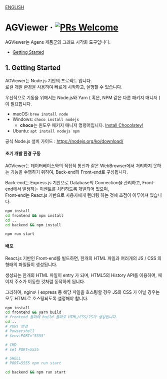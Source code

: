 [ENGLISH](./README.md)

# AGViewer &middot; [![PRs Welcome](https://img.shields.io/badge/PRs-welcome-brightgreen.svg?style=flat-square)](http://makeapullrequest.com)
AGViewer는 Agens 제품군의 그래프 시각화 도구입니다. 

- [Getting Started](#1-getting-started)

## 1. Getting Started
AGViewer는 Node.js 기반의 프로젝트 입니다.  
로컬 개발 환경을 사용하여 빠르게 시작하고, 실행할 수 있습니다.

우선적으로 기동을 위해서는 Node.js와 Yarn ( 혹은,  NPM 같은 다른 패키지 매니저 )이 필요합니다.

- macOS: `brew install node`
- Windows: `choco install nodejs`  
  * **choco**는 윈도우 패키지 매니저 명령어입니다. [Install Chocolatey!](https://chocolatey.org/install)
- Ubuntu: `apt install nodejs npm`

공식 Node.js 설치 가이드 : https://nodejs.org/ko/download/

#### 초기 개발 환경 구동

AGViewer는 데이터베이스와의 직접적 통신과 같은 WebBrowser에서 처리하지 못하는 기능을 수행하기 위하여, Back-end와 Front-end로 구성됩니다.

Back-end는 Express.js 기반으로 Database의 Connection을 관리하고, Front-end에서 발생하는 이벤트를 처리하도록 개발되어 있으며,  
Front-end는 React.js 기반으로 사용자에게 렌더링 하는 것에 초점이 이루어져 있습니다.

```bash
npm install
cd frontend && npm install
cd ..
cd backend && npm install

npm run start
```

#### 배포

React.js 기반인 Front-end를 빌드하면, 한개의 HTML 파일과 여러개의 JS / CSS 의 형태의 파일들이 생성됩니다.

생성되는 한개의 HTML 파일이 entry 가 되며, HTML5의 History API를 이용하여, 페이지 주소가 이동한 것처럼 동작하게 됩니다.

그리하여, nginx나 express 등 해당 파일을 호스팅할 경우 JS와 CSS 가 아닐 경우는 모두 HTML로 호스팅되도록 설정해야 합니다.

```bash
npm install
cd frontend && yarn build
# frontend 폴더에 build 폴더로 HTML/CSS/JS가 생성됩니다.
cd ..
# PORT 변경
# Powsershell
# $env:PORT="5555"

# CMD
# set PORT=5555

# SHELL
# PORT=5555 npm run start

cd backend && npm run start
```
